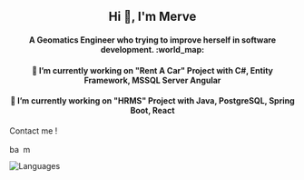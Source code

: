
<!--
**merdemli/Merdemli** is a ✨ _special_ ✨ repository because its `README.md` (this file) appears on your GitHub profile.

Here are some ideas to get you started:

- 🔭 I’m currently working on ...
- 🌱 I’m currently learning ...
- 👯 I’m looking to collaborate on ...
- 🤔 I’m looking for help with ...
- 💬 Ask me about ...
- 📫 How to reach me: ...
- 😄 Pronouns: ...
- ⚡ Fun fact: ...
-->
<h2 align="center">Hi 👋, I'm Merve</h2>
<h4 align="center">A Geomatics Engineer who trying to improve herself in software development. :world_map: </h4>
<h4 align="center">🔭 I’m currently working on "Rent A Car" Project with C#, Entity Framework, MSSQL Server Angular</h4>
<h4 align="center">🔭 I’m currently working on "HRMS" Project with Java, PostgreSQL, Spring Boot, React</h4>

Contact me !

  
<a href="https://www.linkedin.com/in/merverdemli/" target="blank"><img align="center" src="https://cdn.jsdelivr.net/npm/simple-icons@3.0.1/icons/linkedin.svg" alt="batuhankaraman" height="15" width="20" /></a>
<a href="mailto:merveerdemli6@gmail.com" target="_blank"><img align="center" src="https://img.shields.io/badge/Gmail-black?style=for-the-badge&logo=gmail&logoColor=white" alt="merveerdemli" height="15" width="20"/></a>

![Languages](https://github-readme-stats.vercel.app/api/top-langs/?username=Merdemli&layout=compact&theme=light)

